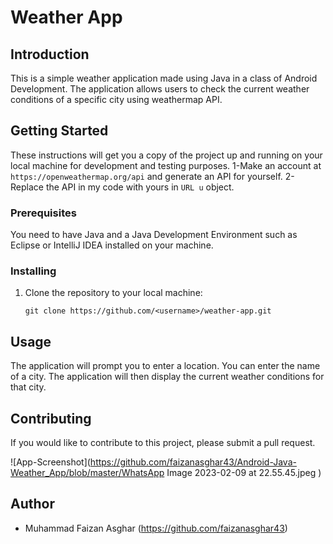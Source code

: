# Weather App

## Introduction
This is a simple weather application made using Java in a class of Android Development. The application allows users to check the current weather conditions of a specific city using weathermap API.

## Getting Started
These instructions will get you a copy of the project up and running on your local machine for development and testing purposes.
1-Make an account at `https://openweathermap.org/api`  and generate an API for yourself.
2-Replace the API in my code with yours in ` URL u ` object.


### Prerequisites
You need to have Java and a Java Development Environment such as Eclipse or IntelliJ IDEA installed on your machine.

### Installing
1. Clone the repository to your local machine:

     `git clone https://github.com/<username>/weather-app.git`
     
    

## Usage
The application will prompt you to enter a location. You can enter the name of a city. The application will then display the current weather conditions for that city.

## Contributing
If you would like to contribute to this project, please submit a pull request.


![App-Screenshot](https://github.com/faizanasghar43/Android-Java-Weather_App/blob/master/WhatsApp Image 2023-02-09 at 22.55.45.jpeg )



## Author
* Muhammad Faizan Asghar (https://github.com/faizanasghar43)


